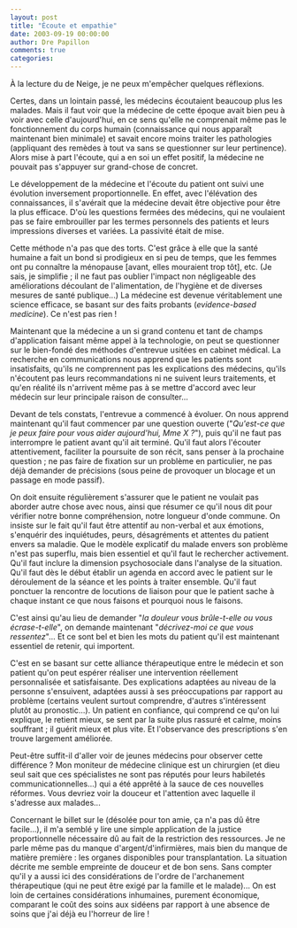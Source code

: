 ```yaml
---
layout: post
title: "Écoute et empathie"
date: 2003-09-19 00:00:00
author: Dre Papillon
comments: true
categories: 
---
```



À la lecture du  de Neige, je ne peux m'empêcher quelques réflexions.

Certes, dans un lointain passé, les médecins écoutaient beaucoup plus les malades.  Mais il faut voir que la médecine de cette époque avait bien peu à voir avec celle d'aujourd'hui, en ce sens qu'elle ne comprenait même pas le fonctionnement du corps humain (connaissance qui nous apparaît maintenant bien minimale) et savait encore moins traiter les pathologies (appliquant des remèdes à tout va sans se questionner sur leur pertinence).  Alors mise à part l'écoute, qui a en soi un effet positif, la médecine ne pouvait pas s'appuyer sur grand-chose de concret.

Le développement de la médecine et l'écoute du patient ont suivi une évolution inversement proportionnelle.  En effet, avec l'élévation des connaissances, il s'avérait que la médecine devait être objective pour être la plus efficace.  D'où les questions fermées des médecins, qui ne voulaient pas se faire embrouiller par les termes personnels des patients et leurs impressions diverses et variées.  La passivité était de mise.

Cette méthode n'a pas que des torts.  C'est grâce à elle que la santé humaine a fait un bond si prodigieux en si peu de temps, que les femmes ont pu connaître la ménopause [avant, elles mouraient trop tôt], etc.  (Je sais, je simplifie ; il ne faut pas oublier l'impact non négligeable des améliorations découlant de l'alimentation, de l'hygiène et de diverses mesures de santé publique...)  La médecine est devenue véritablement une science efficace, se basant sur des faits probants (*evidence-based medicine*).  Ce n'est pas rien !

Maintenant que la médecine a un si grand contenu et tant de champs d'application faisant même appel à la technologie, on peut se questionner sur le bien-fondé des méthodes d'entrevue usitées en cabinet médical.  La recherche en communications nous apprend que les patients sont insatisfaits, qu'ils ne comprennent pas les explications des médecins, qu'ils n'écoutent pas leurs recommandations ni ne suivent leurs traitements, et qu'en réalité ils n'arrivent même pas à se mettre d'accord avec leur médecin sur leur principale raison de consulter...

Devant de tels constats, l'entrevue a commencé à évoluer.  On nous apprend maintenant qu'il faut commencer par une question ouverte ("*Qu'est-ce que je peux faire pour vous aider aujourd'hui, Mme X ?*"), puis qu'il ne faut pas interrompre le patient avant qu'il ait terminé.  Qu'il faut alors l'écouter attentivement, faciliter la poursuite de son récit, sans penser à la prochaine question ; ne pas faire de fixation sur un problème en particulier, ne pas déjà demander de précisions (sous peine de provoquer un blocage et un passage en mode passif).

On doit ensuite régulièrement s'assurer que le patient ne voulait pas aborder autre chose avec nous, ainsi que résumer ce qu'il nous dit pour vérifier notre bonne compréhension, notre longueur d'onde commune.  On insiste sur le fait qu'il faut être attentif au non-verbal et aux émotions, s'enquérir des inquiétudes, peurs, désagréments et attentes du patient envers sa maladie.  Que le modèle explicatif du malade envers son problème n'est pas superflu, mais bien essentiel et qu'il faut le rechercher activement.  Qu'il faut inclure la dimension psychosociale dans l'analyse de la situation.  Qu'il faut dès le début établir un agenda en accord avec le patient sur le déroulement de la séance et les points à traiter ensemble.  Qu'il faut ponctuer la rencontre de locutions de liaison pour que le patient sache à chaque instant ce que nous faisons et pourquoi nous le faisons.

C'est ainsi qu'au lieu de demander "*la douleur vous brûle-t-elle ou vous écrase-t-elle*", on demande maintenant "*décrivez-moi ce que vous ressentez*"...  Et ce sont bel et bien les mots du patient qu'il est maintenant essentiel de retenir, qui importent.

C'est en se basant sur cette alliance thérapeutique entre le médecin et son patient qu'on peut espérer réaliser une intervention réellement personnalisée et satisfaisante.  Des explications adaptées au niveau de la personne s'ensuivent, adaptées aussi à ses préoccupations par rapport au problème (certains veulent surtout comprendre, d'autres s'intéressent plutôt au pronostic...).  Un patient en confiance, qui comprend ce qu'on lui explique, le retient mieux, se sent par la suite plus rassuré et calme, moins souffrant ; il guérit mieux et plus vite.  Et l'observance des prescriptions s'en trouve largement améliorée.

Peut-être suffit-il d'aller voir de jeunes médecins pour observer cette différence ?  Mon moniteur de médecine clinique est un chirurgien (et dieu seul sait que ces spécialistes ne sont pas réputés pour leurs habiletés communicationnelles...) qui a été apprêté à la sauce de ces nouvelles réformes.  Vous devriez voir la douceur et l'attention avec laquelle il s'adresse aux malades...

Concernant le billet sur le  (désolée pour ton amie, ça n'a pas dû être facile...), il m'a semblé y lire une simple application de la justice proportionnelle nécessaire dû au fait de la restriction des ressources.  Je ne parle même pas du manque d'argent/d'infirmières, mais bien du manque de matière première : les organes disponibles pour transplantation.  La situation décrite me semble empreinte de douceur et de bon sens.  Sans compter qu'il y a aussi ici des considérations de l'ordre de l'archanement thérapeutique (qui ne peut être exigé par la famille et le malade)...  On est loin de certaines considérations inhumaines, purement économique, comparant le coût des soins aux sidéens par rapport à une absence de soins que j'ai déjà eu l'horreur de lire !
